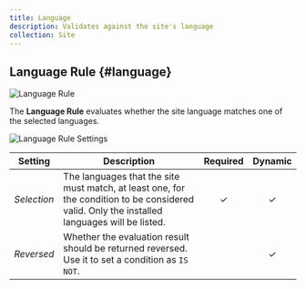 ```yaml
---
title: Language
description: Validates against the site's language
collection: Site
---
```


## Language Rule {#language}

![Language Rule](./assets/rules/rule-language.svg)

The **Language Rule** evaluates whether the site language matches one of the selected languages.

![Language Rule Settings](./assets/rules/rule-language.webp)

| Setting | Description | Required | Dynamic |
| --- | --- | :---: | :---: |
| *Selection* | The languages that the site must match, at least one, for the condition to be considered valid. Only the installed languages will be listed. | &#x2713; | &#x2713; |
| *Reversed* | Whether the evaluation result should be returned reversed. Use it to set a condition as `IS NOT`. | | &#x2713; |
<!--@include: ./advanced-rule-settings-->
